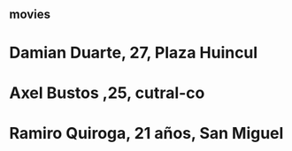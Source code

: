 ## movies

# Damian Duarte, 27, Plaza Huincul
# Axel Bustos ,25, cutral-co
# Ramiro Quiroga, 21 años, San Miguel
